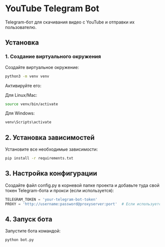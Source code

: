 # YouTube Telegram Bot

Telegram-бот для скачивания видео с YouTube и отправки их пользователю.

## Установка

### 1. Создание виртуального окружения

Создайте виртуальное окружение:

```bash
python3 -m venv venv
```

Активируйте его:

Для Linux/Mac:
```bash
source venv/bin/activate
```
Для Windows:
```bash
venv\Scripts\activate
```
## 2. Установка зависимостей
Установите все необходимые зависимости:
```bash
pip install -r requirements.txt
```

## 3. Настройка конфигурации
Создайте файл config.py в корневой папке проекта и добавьте туда свой токен Telegram-бота и прокси (если используется):

```python
TELEGRAM_TOKEN = 'your-telegram-bot-token'
PROXY = 'http://username:password@proxyserver:port'  # Если используется прокси
```

## 4. Запуск бота
Запустите бота командой:
```bash
python bot.py
```
